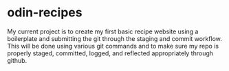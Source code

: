 # odin-recipes

My current project is to create my first basic recipe website using a boilerplate and submitting the git through the staging and commit workflow.  This will be done using various git commands and to make sure my repo is properly staged, committed, logged, and reflected appropriately through github.